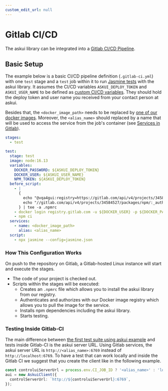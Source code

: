 ```yaml
---
custom_edit_url: null
---
```


# Gitlab CI/CD

The askui library can be integrated into a [Gitlab CI/CD Pipeline](https://docs.gitlab.com/ee/ci).

## Basic Setup

The example below is a basic CI/CD pipeline definition (`.gitlab-ci.yml`) with one `test` stage and a `test` job within it to run  [Jasmine tests](../02-Getting%20Started/writing-your-first-test.md) with the askui library. It assumes the CI/CD variables `ASKUI_DEPLOY_TOKEN` and `ASKUI_USER_NAME` to be defined as [custom CI/CD variables](https://docs.gitlab.com/ee/ci/variables/index.html#custom-cicd-variables). They should hold the deploy token and user name you received from your contact person at askui. 

Besides that, the `<docker_image_path>` needs to be replaced by [one of our docker images](local-docker.md#available-images). Moreover, the `<alias_name>` should replaced by a name that will be used to access the service from the job's container (see [Services in Gitlab](https://docs.gitlab.com/ee/ci/services/#define-services-in-the-gitlab-ciyml-file)).

```yml
stages:
  - test

test:
  stage: test
  image: node:16.13
  variables:
    DOCKER_PASSWORD: ${ASKUI_DEPLOY_TOKEN}
    DOCKER_USER: ${ASKUI_USER_NAME}
    NPM_TOKEN: ${ASKUI_DEPLOY_TOKEN}
  before_script:
    - |
      {
        echo "@vqa4gui:registry=https://gitlab.com/api/v4/projects/34584527/packages/npm/"
        echo "//gitlab.com/api/v4/projects/34584527/packages/npm/:_authToken=\${NPM_TOKEN}"
      } | tee -a .npmrc
    - docker login registry.gitlab.com -u ${DOCKER_USER} -p ${DOCKER_PASSWORD} 
    - npm ci
  services:
    - name: <docker_image_path>
      alias: <alias_name>
  script:
    - npx jasmine --config=jasmine.json

```

### How This Configuration Works

On push to the repository on Gitlab, a Gitlab-hosted Linux instance will start and execute the stages.
- The code of your project is checked out.
- Scripts within the stages will be executed:
  - Creates an `.npmrc` file which allows you to install the askui library from our registry.
  - Authenticates and authorizes with our Docker image registry which allows you to pull the image for the service.
  - Installs npm dependencies including the askui library.
  - Starts testing.

### Testing Inside Gitlab-CI

The main difference between [the first test suite using askui example](../02-Getting%20Started/writing-your-first-test.md) and tests inside Gitlab-CI is the askui server URL. Using Gitlab services, the askui server URL is `http://<alias_name>:6769` instead of `http://localhost:6769`. To have a test that can work locally and inside the Gitlab CI we suggest that you create the client like in the following example.

```typescript
const controluiServerUrl = process.env.CI_JOB_ID ? '<alias_name>' : 'localhost';
aui = new AskuiClient({
  controlServerUrl: `http://${controluiServerUrl}:6769`,
});
```

